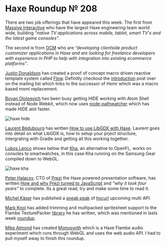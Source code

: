 [_template]: ../templates/roundup.html
[“”]: a ""
# Haxe Roundup № 208

There are two job offerings that have appeared this week. The first from
[Massive Interactive] who have the largest Haxe engineering team world wide, building
_“native TV applications across mobile, tablet, smart TV's and the latest game 
consoles”_.

The second is from [OCM] who are _“developing clientside product customizer applications in
Haxe and are looking for freelance developers with experience in PHP to help with
integration into existing ecommerce platforms”_.

[Justin Donaldson][gh1] has created a proof of concept macro driven reactive template
system called [Flow]. Definitly checkout the [introduction][l1] post over on the mailing
list which links to the successor of Hxmr which was a macro based mxml replacement.

[Boyan Ololoevich][tw7] has been busy getting HIDE working with Atom Shell instead
of Node Webkit, which now uses [node-pathwatcher] which has made HIDE alot faster.

![haxe hide](/img/208/hide.png "HIDE running in atom-shell")

[Laurent Bédubourg][tw1] has written [How to use LibGDX with Haxe][l2]. Laurent goes
into detail on what LibGDX is, how to setup your prject structure, intergrating with Gradle
and getting all this working together.

[Lubos Lenco][tw2] shows below that [Kha], an alternative to OpenFL, works on consoles
to smartwatches, in this case Kha running on the Samsung Gear compiled down to WebGL.

![haxe kha](/img/208/khawatch.jpg "Kha running on the Samsung Gear")

[Peter Halacsy][tw6], CTO of [Prezi] the Haxe powered presentation software, has
written [How and why Prezi turned to JavaScript][l5] and _“why it took four years”_
to complete. Its a great read, try and make some time to read it.

[Michel Käser][tw3] has published a [sneak peak][l3] of [hxcurl] upcoming multi API.

[Mark Knol][tw4] has added trimming and multipacked spritesheet support to the Flambe
TexturePacker [library][l4] he has written, which was mentioned in lasts week [roundup].

[Mike Almond][tw5] has created [Monosynth] which is a Haxe Flambe audio experiment
which runs through WebGL and uses the web audio API. I had to pull myself away to 
finish this roundup.

[gh1]: https://github.com/jdonaldson "@jdonaldson"
	
[tw1]: https://twitter.com/labe_me "@labe_me"
[tw2]: https://twitter.com/luboslenco "@luboslenco"
[tw3]: https://twitter.com/frontenderch "@frontenderch"
[tw4]: https://twitter.com/mknol "@mknol"
[tw5]: https://twitter.com/mikedotalmond "@mikedotalmond"
[tw6]: https://twitter.com/halacsy "@halacsy"
[tw7]: https://twitter.com/As3Boyan "@As3Boyan"

[l1]: https://groups.google.com/forum/#!topic/haxelang/GhAvvT3gBPM "Flow: A reactive template POC"
[l2]: http://labe.me/en/blog/posts/2014-05-05-libgdx-with-haxe.html#.U71Jn_ldWSo "How to use LibGDX with Haxe"
[l3]: http://drops.frontender.ch/7VYJ/3YPQxiOI "HxCurl Multi API Preview"
[l4]: https://github.com/aduros/flambe/issues/272#issuecomment-47893422 "TexturePacker support for Flambe on GitHub"
[l5]: https://medium.com/prezi-engineering/56e0ca57d135 "How and why Prezi turned to JavaScript"

[node-pathwatcher]: https://github.com/atom/node-pathwatcher "Path Watcher Node Module on GitHub"
[prezi]: http://prezi.com/index/1/ "Prezi Presentation Software"
[monosynth]: http://mikedotalmond.github.io/web-audio/ "Monosynth"
[roundup]: //haxe.io/roundups/207/ "Haxe Roundup № 207"
[hxcurl]: https://github.com/MaddinXx/hxcurl "HxCurl on GitHub"
[kha]: https://github.com/KTXSoftware/Kha "Kha the worlds most portable software platform"
[flow]: https://github.com/jdonaldson/flow "Flow on GitHub"
[massive interactive]: http://massiveinteractive.com/hiring "Massive Interactive are hiring!"
[ocm]: https://groups.google.com/d/msg/haxelang/tCK9IxvEwjY/I-UmPoR2BBIJ "OCM are hiring Freelance Haxe PHP developers!"